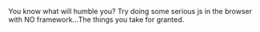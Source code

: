 <!--
id: 1985307525
link: http://kevinisom.info/post/1985307525/you-know-what-will-humble-you-try-doing-some
slug: you-know-what-will-humble-you-try-doing-some
date: Wed Dec 01 2010 00:00:34 GMT+1300 (NZDT)
raw: {"blog_name":"kevinisom","id":1985307525,"post_url":"http://kevinisom.info/post/1985307525/you-know-what-will-humble-you-try-doing-some","slug":"you-know-what-will-humble-you-try-doing-some","type":"text","date":"2010-11-30 11:00:34 GMT","timestamp":1291114834,"state":"published","format":"html","reblog_key":"qhzUCzCs","tags":[],"short_url":"http://tmblr.co/Zw68Yy1sLME5","highlighted":[],"feed_item":"http://twitter.com/kev_nz/statuses/9526440361984000","from_feed_id":"650289","note_count":0,"title":null,"body":"<p>You know what will humble you? Try doing some serious js in the browser with NO framework&#8230;The things you take for granted.</p>"}
publish: 2010-12-01
tags: 
title: null
-->


You know what will humble you? Try doing some serious js in the browser
with NO framework…The things you take for granted.


